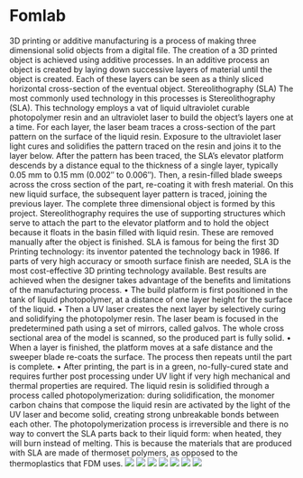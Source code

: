 # Fomlab
3D printing or additive manufacturing is a process of making three dimensional solid objects from a digital file.
The creation of a 3D printed object is achieved using additive processes. In an additive process an object is created by laying down successive layers of material until the object is created. Each of these layers can be seen as a thinly sliced horizontal cross-section of the eventual object.
Stereolithography (SLA)
The most commonly used technology in this processes is Stereolithography (SLA). This technology employs a vat of liquid ultraviolet curable photopolymer resin and an ultraviolet laser to build the object’s layers one at a time. For each layer, the laser beam traces a cross-section of the part pattern on the surface of the liquid resin. Exposure to the ultraviolet laser light cures and solidifies the pattern traced on the resin and joins it to the layer below.
After the pattern has been traced, the SLA’s elevator platform descends by a distance equal to the thickness of a single layer, typically 0.05 mm to 0.15 mm (0.002″ to 0.006″). Then, a resin-filled blade sweeps across the cross section of the part, re-coating it with fresh material. On this new liquid surface, the subsequent layer pattern is traced, joining the previous layer. The complete three dimensional object is formed by this project. Stereolithography requires the use of supporting structures which serve to attach the part to the elevator platform and to hold the object because it floats in the basin filled with liquid resin. These are removed manually after the object is finished.
SLA is famous for being the first 3D Printing technology: its inventor patented the technology back in 1986. If parts of very high accuracy or smooth surface finish are needed, SLA is the most cost-effective 3D printing technology available. Best results are achieved when the designer takes advantage of the benefits and limitations of the manufacturing process.
•  The build platform is first positioned in the tank of liquid photopolymer, at a distance of one layer height for the surface of the liquid.
•  Then a UV laser creates the next layer by selectively curing and solidifying the photopolymer resin. The laser beam is focused in the predetermined path using a set of mirrors, called galvos. The whole cross sectional area of the model is scanned, so the produced part is fully solid.
•  When a layer is finished, the platform moves at a safe distance and the sweeper blade re-coats the surface. The process then repeats until the part is complete.
•  After printing, the part is in a green, no-fully-cured state and requires further post processing under UV light if very high mechanical and thermal properties are required.
The liquid resin is solidified through a process called photopolymerization: during solidification, the monomer carbon chains that compose the liquid resin are activated by the light of the UV laser and become solid, creating strong unbreakable bonds between each other. The photopolymerization process is irreversible and there is no way to convert the SLA parts back to their liquid form: when heated, they will burn instead of melting. This is because the materials that are produced with SLA are made of thermoset polymers, as opposed to the thermoplastics that FDM uses.
![](img/fomlab1.jpg)
![](img/fomlab2.jpg)
![](img/fomlab3.jpg)
![](img/fomlab4.jpg)
![](img/fomlab5.jpg)
![](img/fomlab6.jpg)
![](img/fomlab7.jpg)
